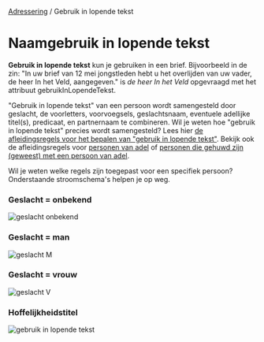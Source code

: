 [Adressering](/personen/documentatie/informatieproducten/adressering) / Gebruik in lopende tekst

# Naamgebruik in lopende tekst

**Gebruik in lopende tekst** kun je gebruiken in een brief. Bijvoorbeeld in de zin: "In uw brief van 12 mei jongstleden hebt u het overlijden van uw vader, de heer In het Veld, aangegeven." is *de heer In het Veld* opgevraagd met het attribuut gebruikInLopendeTekst.

"Gebruik in lopende tekst" van een persoon wordt samengesteld door geslacht, de voorletters, voorvoegsels, geslachtsnaam, eventuele adellijke titel(s), predicaat, en partnernaam te combineren. Wil je weten hoe "gebruik in lopende tekst" precies wordt samengesteld? Lees hier [de afleidingsregels voor het bepalen van "gebruik in lopende tekst"](/personen/features/adressering/gebruikinlopendetekst/niet-adellijk). Bekijk ook de afleidingsregels voor [personen van adel](/personen/features/adressering/gebruikinlopendetekst/adellijk) of [personen die gehuwd zijn (geweest) met een persoon van adel](/personen/features/adressering/gebruikinlopendetekst/hoffelijkheidstitel).

Wil je weten welke regels zijn toegepast voor een specifiek persoon? Onderstaande stroomschema's helpen je op weg.

### Geslacht = onbekend
![geslacht onbekend](stroomschema-1.png)

### Geslacht = man
![geslacht M](stroomschema-2.png)

### Geslacht = vrouw
![geslacht V](stroomschema-aanschrijfwijze-V.png)

### Hoffelijkheidstitel
![gebruik in lopende tekst](stroomschema-5.png)
